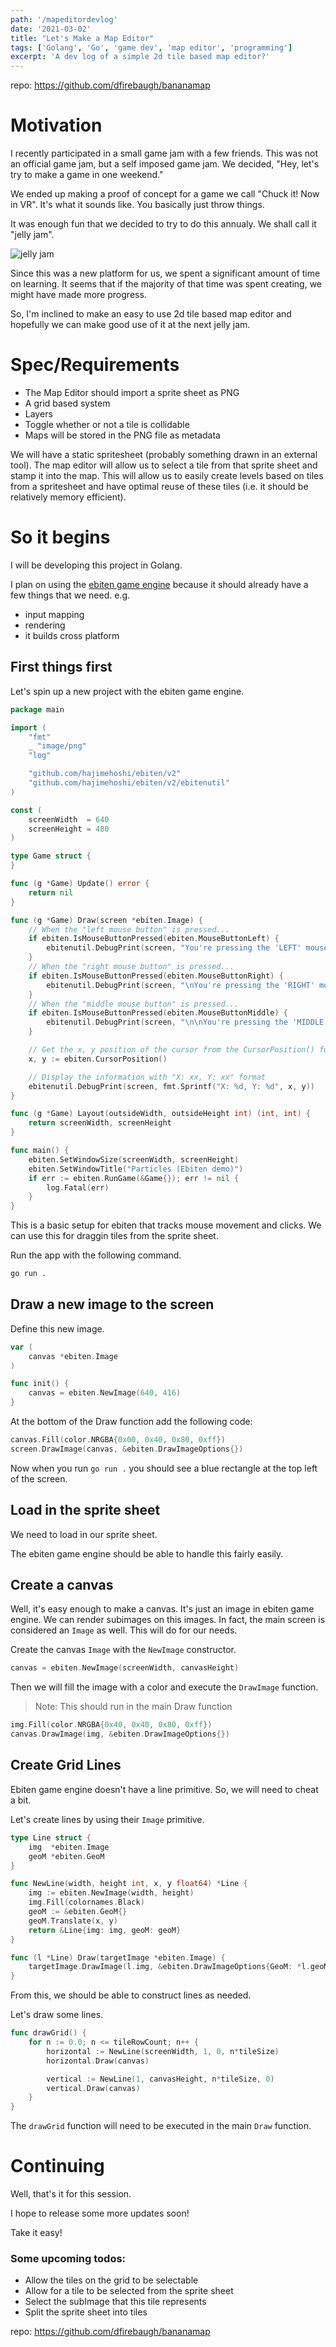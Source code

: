 ```yaml
---
path: '/mapeditordevlog'
date: '2021-03-02'
title: "Let's Make a Map Editor"
tags: ['Golang', 'Go', 'game dev', 'map editor', 'programming']
excerpt: 'A dev log of a simple 2d tile based map editor?'
---
```


repo: https://github.com/dfirebaugh/bananamap

# Motivation
I recently participated in a small game jam with a few friends.  This was not an official game jam, but a self imposed game jam.  We decided, "Hey, let's try to make a game in one weekend."

We ended up making a proof of concept for a game we call "Chuck it! Now in VR".  It's what it sounds like.  You basically just throw things.

It was enough fun that we decided to try to do this annualy.  We shall call it "jelly jam".

![jelly jam](https://media.giphy.com/media/xUPGcHeIeZMmTcDQJy/giphy.gif)

Since this was a new platform for us, we spent a significant amount of time on learning.  It seems that if the majority of that time was spent creating, we might have made more progress.

So, I'm inclined to make an easy to use 2d tile based map editor and hopefully we can make good use of it at the next jelly jam.

# Spec/Requirements

* The Map Editor should import a sprite sheet as PNG
* A grid based system
* Layers
* Toggle whether or not a tile is collidable
* Maps will be stored in the PNG file as metadata

We will have a static spritesheet (probably something drawn in an external tool).  The map editor will allow us to select a tile from that sprite sheet and stamp it into the map.  This will allow us to easily create levels based on tiles from a spritesheet and have optimal reuse of these tiles (i.e. it should be relatively  memory efficient).

# So it begins

I will be developing this project in Golang.

I plan on using the [ebiten game engine](https://github.com/hajimehoshi/ebiten) because it should already have a few things that we need.
e.g.

* input mapping
* rendering
* it builds cross platform

## First things first
Let's spin up a new project with the ebiten game engine.

```go
package main

import (
	"fmt"
	_ "image/png"
	"log"

	"github.com/hajimehoshi/ebiten/v2"
	"github.com/hajimehoshi/ebiten/v2/ebitenutil"
)

const (
	screenWidth  = 640
	screenHeight = 480
)

type Game struct {
}

func (g *Game) Update() error {
	return nil
}

func (g *Game) Draw(screen *ebiten.Image) {
	// When the "left mouse button" is pressed...
	if ebiten.IsMouseButtonPressed(ebiten.MouseButtonLeft) {
		ebitenutil.DebugPrint(screen, "You're pressing the 'LEFT' mouse button.")
	}
	// When the "right mouse button" is pressed...
	if ebiten.IsMouseButtonPressed(ebiten.MouseButtonRight) {
		ebitenutil.DebugPrint(screen, "\nYou're pressing the 'RIGHT' mouse button.")
	}
	// When the "middle mouse button" is pressed...
	if ebiten.IsMouseButtonPressed(ebiten.MouseButtonMiddle) {
		ebitenutil.DebugPrint(screen, "\n\nYou're pressing the 'MIDDLE' mouse button.")
	}

	// Get the x, y position of the cursor from the CursorPosition() function
	x, y := ebiten.CursorPosition()

	// Display the information with "X: xx, Y: xx" format
	ebitenutil.DebugPrint(screen, fmt.Sprintf("X: %d, Y: %d", x, y))
}

func (g *Game) Layout(outsideWidth, outsideHeight int) (int, int) {
	return screenWidth, screenHeight
}

func main() {
	ebiten.SetWindowSize(screenWidth, screenHeight)
	ebiten.SetWindowTitle("Particles (Ebiten demo)")
	if err := ebiten.RunGame(&Game{}); err != nil {
		log.Fatal(err)
	}
}

```

This is a basic setup for ebiten that tracks mouse movement and clicks.
We can use this for draggin tiles from the sprite sheet.

Run the app with the following command.

```bash
go run .
```
## Draw a new image to the screen

Define this new image.
```go
var (
	canvas *ebiten.Image
)

func init() {
	canvas = ebiten.NewImage(640, 416)
}
```

At the bottom of the Draw function add the following code:
```go
canvas.Fill(color.NRGBA{0x00, 0x40, 0x80, 0xff})
screen.DrawImage(canvas, &ebiten.DrawImageOptions{})
```

Now when you run `go run .` you should see a blue rectangle at the top left of the screen.

## Load in the sprite sheet
We need to load in our sprite sheet.

The ebiten game engine should be able to handle this fairly easily.


## Create a canvas
Well, it's easy enough to make a canvas.  It's just an image in ebiten game engine.  We can render subimages on this images.  In fact, the main screen is considered an `Image` as well.  This will do for our needs.

Create the canvas `Image` with the `NewImage` constructor.
```go 
canvas = ebiten.NewImage(screenWidth, canvasHeight)
```

Then we will fill the image with a color and execute the `DrawImage` function.
> Note: This should run in the main Draw function

```go
img.Fill(color.NRGBA{0x40, 0x40, 0x80, 0xff})
canvas.DrawImage(img, &ebiten.DrawImageOptions{})
```

## Create Grid Lines
Ebiten game engine doesn't have a line primitive. So, we will need to cheat a bit.

Let's create lines by using their `Image` primitive.

```go 
type Line struct {
	img  *ebiten.Image
	geoM *ebiten.GeoM
}

func NewLine(width, height int, x, y float64) *Line {
	img := ebiten.NewImage(width, height)
	img.Fill(colornames.Black)
	geoM := &ebiten.GeoM{}
	geoM.Translate(x, y)
	return &Line{img: img, geoM: geoM}
}

func (l *Line) Draw(targetImage *ebiten.Image) {
	targetImage.DrawImage(l.img, &ebiten.DrawImageOptions{GeoM: *l.geoM})
}
```

From this, we should be able to construct lines as needed.

Let's draw some lines.

```go
func drawGrid() {
	for n := 0.0; n <= tileRowCount; n++ {
		horizontal := NewLine(screenWidth, 1, 0, n*tileSize)
		horizontal.Draw(canvas)

		vertical := NewLine(1, canvasHeight, n*tileSize, 0)
		vertical.Draw(canvas)
	}
}
```

The `drawGrid` function will need to be executed in the main `Draw` function.


# Continuing
Well, that's it for this session.

I hope to release some more updates soon!

Take it easy!


### Some upcoming todos:
* Allow the tiles on the grid to be selectable
* Allow for a tile to be selected from the sprite sheet
* Select the subImage that this tile represents
* Split the sprite sheet into tiles

repo: https://github.com/dfirebaugh/bananamap
